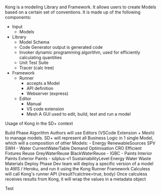 Kong is a modeling Library and Framework. It allows users to create Models based on a certain set of conventions.
It is made up of the following components:

- Input
    - Models
- Library
    - Model Schema
    - Code Generator
        output is generated code
    - Invoker
        dynamic programming algorithm, used for efficiently calculating quantities
    - Unit Test Suite
    - Tracer (calc tree)
- Framework
    - Runner
        - accepts a Model
        - API definition
        - Webserver (express)
    - Editor
        - Manual
        - VS code extension
        - Mesh
            A GUI used to edit, build, test and run a model

Usage of Kong in the SD+ context

Build Phase
    Algorithm Authors will use Editors (VSCode Extension + Mesh) to manage models.
    SD+ will represent all Business Logic in 1 single Model, which will a composition of other Models:
        - Energy
            RenewableSources
                SPV
                SWH
        - Water
            CurrentWaterTable
            Demand Optimisation
                CRO
                Efficient Fixtures
            Reuse
                GreyWaterReuse
                BlackWaterReuse
        - IGBC
        - Paints
            Interior Paints
            Exterior Paints
        - sdplus-v1
            SustainabilityLevel
            Energy
            Water
            Waste
            Materials
Deploy Phase
    Dev team will deploy a specific version of a model to AWS / Heroku, and run it using the Kong Runner Framework
    Calculess will call Kong's runner API (/result?calctree=true, body)
    Once calculess receives results from Kong, it will wrap the values in a metadata object




Test